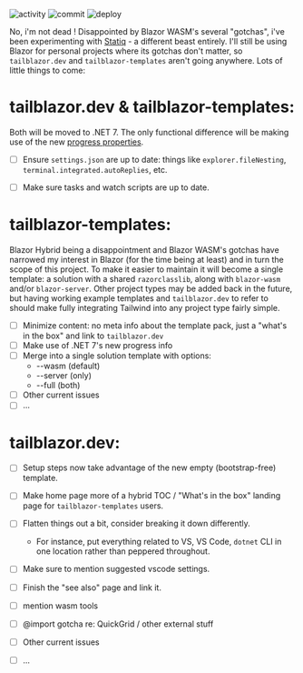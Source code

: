 ![activity](https://img.shields.io/github/commit-activity/m/McNerdius/TailBlazor)
![commit](https://img.shields.io/github/last-commit/McNerdius/TailBlazor)
![deploy](https://img.shields.io/github/workflow/status/McNerdius/TailBlazor/swa-deploy)

No, i'm not dead !  Disappointed by Blazor WASM's several "gotchas", i've been experimenting with [Statiq](https://www.statiq.dev/guide/) - a different beast entirely.  I'll still be using Blazor for personal projects where its gotchas don't matter, so `tailblazor.dev` and `tailblazor-templates` aren't going anywhere.  Lots of little things to come:

# tailblazor.dev & tailblazor-templates:

Both will be moved to .NET 7.  The only functional difference will be making use of the new [progress properties](https://devblogs.microsoft.com/dotnet/asp-net-core-updates-in-dotnet-7-preview-7/#new-blazor-loading-page).

- [ ] Ensure `settings.json` are up to date: things like `explorer.fileNesting`, `terminal.integrated.autoReplies`, etc.
- [ ] Make sure tasks and watch scripts are up to date.


# tailblazor-templates:

Blazor Hybrid being a disappointment and Blazor WASM's gotchas have narrowed my interest in Blazor (for the time being at least) and in turn the scope of this project.  To make it easier to maintain it will become a single template: a solution with a shared `razorclasslib`, along with `blazor-wasm` and/or `blazor-server`.  Other project types may be added back in the future, but having working example templates and `tailblazor.dev` to refer to should make fully integrating Tailwind into any project type fairly simple.

- [ ] Minimize content: no meta info about the template pack, just a "what's in the box" and link to `tailblazor.dev`
- [ ] Make use of .NET 7's new progress info
- [ ] Merge into a single solution template with options:
    * --wasm (default)
    * --server (only)
    * --full (both)
- [ ] Other current issues
- [ ] ...

# tailblazor.dev:

- [ ] Setup steps now take advantage of the new empty (bootstrap-free) template.
- [ ] Make home page more of a hybrid TOC / "What's in the box" landing page for `tailblazor-templates` users.
- [ ] Flatten things out a bit, consider breaking it down differently.
  * For instance, put everything related to VS, VS Code, `dotnet` CLI in one location rather than peppered throughout.
- [ ] Make sure to mention suggested vscode settings.
- [ ] Finish the "see also" page and link it.
- [ ] mention wasm tools
- [ ] @import gotcha re: QuickGrid / other external stuff
- [ ] Other current issues
- [ ] ...

